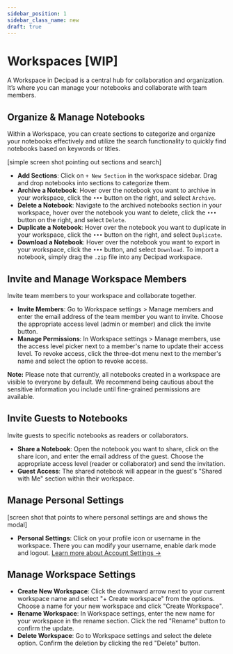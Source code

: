 ```yaml
---
sidebar_position: 1
sidebar_class_name: new
draft: true
---
```


# Workspaces [WIP]

A Workspace in Decipad is a central hub for collaboration and organization. It’s where you can manage your notebooks and collaborate with team members.

## Organize & Manage Notebooks

Within a Workspace, you can create sections to categorize and organize your notebooks effectively and utilize the search functionality to quickly find notebooks based on keywords or titles.

[simple screen shot pointing out sections and search]

- **Add Sections**: Click on `+ New Section` in the workspace sidebar. Drag and drop notebooks into sections to categorize them.
- **Archive a Notebook**: Hover over the notebook you want to archive in your workspace, click the `•••` button on the right, and select `Archive`.
- **Delete a Notebook**: Navigate to the archived notebooks section in your workspace, hover over the notebook you want to delete, click the `•••` button on the right, and select `Delete`.
- **Duplicate a Notebook**: Hover over the notebook you want to duplicate in your workspace, click the `•••` button on the right, and select `Duplicate`.
- **Download a Notebook**: Hover over the notebook you want to export in your workspace, click the `•••` button, and select `Download`. To import a notebook, simply drag the `.zip` file into any Decipad workspace.

## Invite and Manage Workspace Members

Invite team members to your workspace and collaborate together.

- **Invite Members**: Go to Workspace settings > Manage members and enter the email address of the team member you want to invite. Choose the appropriate access level (admin or member) and click the invite button.
- **Manage Permissions**: In Workspace settings > Manage members, use the access level picker next to a member's name to update their access level. To revoke access, click the three-dot menu next to the member's name and select the option to revoke access.

**Note:** Please note that currently, all notebooks created in a workspace are visible to everyone by default. We recommend being cautious about the sensitive information you include until fine-grained permissions are available.

## Invite Guests to Notebooks

Invite guests to specific notebooks as readers or collaborators.

- **Share a Notebook**: Open the notebook you want to share, click on the share icon, and enter the email address of the guest. Choose the appropriate access level (reader or collaborator) and send the invitation.
- **Guest Access**: The shared notebook will appear in the guest's "Shared with Me" section within their workspace.

## Manage Personal Settings

[screen shot that points to where personal settings are and shows the modal]

- **Personal Settings**: Click on your profile icon or username in the workspace. There you can modify your username, enable dark mode and logout. [Learn more about Account Settings →](/help/account)

## Manage Workspace Settings

- **Create New Workspace**: Click the downward arrow next to your current workspace name and select "+ Create workspace" from the options. Choose a name for your new workspace and click "Create Workspace".
- **Rename Workspace**: In Workspace settings, enter the new name for your workspace in the rename section. Click the red "Rename" button to confirm the update.
- **Delete Workspace**: Go to Workspace settings and select the delete option. Confirm the deletion by clicking the red "Delete" button.

<!--
# Workspaces

Workspaces provide a collaborative environment for teams to work together on reports, share information, and explore data collaboratively. Here are some key features of Decipad Workspaces:

- **Notebooks:** The main content of your workspace consists of notebooks where you can create calculations, models and reports. To create a new notebook, click `+ New Notebook` in the top right corner of the workspace. Their status can be _Draft_, _Review_, _Approval_, or _Done_, and you can update it by clicking the blue draft label next to the notebook title.

- **Sections:** Organize your notebooks within a workspace using sections. Simply click on `+ New Section` in the workspace sidebar to add a new section. You can drag and drop notebook titles into sections to categorize them and keep your workspace well-structured.

- **Search:** Use the search bar at the top of your workspace to easily find notebooks by name. You can also filter notebooks based on their visibility (published or unpublished) and status (draft, review, approval, done) to quickly locate the notebooks you need.

## Invite Team Members

1. Go to `Workspace settings` on the sidebar.
2. Click on `Manage members`.
3. Enter the email address of the team member you want to invite.
4. Choose the appropriate access level:
   - `admin`: Can invite members and edit notebooks.
   - `member`: Can edit notebooks.
5. Click the invite button to send the invitation.

**Note:** Please note that currently, all notebooks created in a workspace are visible to everyone by default. We recommend being cautious about the sensitive information you include until fine-grained permissions are available.

## Update Members' Permissions

1. Go to `Workspace settings` on the sidebar.
2. Click on `Manage members`.

- **To revoke access**, click the three-dot menu `...` next to the member's name and select the option to revoke access.
- **To change access level**, use the picker next to the member's name:
  - `admin`: can invite members and edit notebooks.
  - `member`: can edit notebooks.

## Create a New Workspace

1. Click the downward arrow `▼` next to your current workspace name.
2. Select `+ Create workspace` from the options.
3. Choose a name for your new workspace.
4. Click on `Create Workspace` to create and navigate to your new workspace.

## Rename Workspaces

1. Go to `Workspace settings` on the sidebar.
2. In the rename section, enter the new name for your workspace.
3. Click the red `Rename` button to confirm the update to the workspace name.

## Delete Workspaces

1. Going to `Workspace settings` on the sidebar.
2. In the delete section, enter the name of the workspace.
3. Click the red `Delete` button to confirm the deletion.

## Manage Notebooks

- **Archive a notebook**: Go to your workspace, hover over the notebook you want to archive, click the `•••` button on the right, and select `Archive`.

- **Delete a notebook**: Go to your workspace, click on the archived notebooks section, hover over the notebook you want to delete, click the `•••` button on the right, and select `Delete`.

- **Download a notebook**: Go to your workspace, hover over the notebook you want to export, click the `•••` button, and click `Download`. To import a notebook, drag the `.zip` file into any Decipad workspace.

- **Duplicate a notebook**: Go to your workspace, hover over the notebook you want to duplicate, click the `•••` button on the right, and select `Duplicate`.

-->

<!--
# Workspaces

Workspaces provide a collaborative environment for teams to work together on reports, share information, and explore data collaboratively. Here are some key features of Decipad Workspaces:

- **Notebook Status:** Each notebook in a workspace has a status assigned to it, such as Draft, Review, Approval, or Done. You can update the status of a notebook by clicking on the blue draft label next to the notebook title and selecting a new status based on its progress.

- **Sections:** Organize your notebooks within a workspace using sections. Simply click on "+ New Section" in the workspace sidebar to add a new section. You can drag and drop notebook titles into sections to categorize them and keep your workspace well-structured.

- **Search:** Use the search bar at the top of your workspace to easily find notebooks by name. You can also filter notebooks based on their visibility (published or unpublished) and status (draft, review, approval, done) to quickly locate the notebooks you need.

## Create a Workspace

1. Go to your current workspace.
2. Click the downward arrow `▼` next to the workspace name.
3. Select `+ Create workspace` from the options.
4. Choose a name for your new workspace.
5. Click on `Create Workspace` to create and navigate to your new workspace.

**To delete a workspace**, follow these steps:

1. Go to `Workspace settings` on the sidebar.
2. In the delete section, enter the name of the workspace.
3. Click the red `Delete` button to confirm the deletion.

**To rename a workspace**, follow these steps:

1. Go to `Workspace settings` on the sidebar.
2. In the rename section, enter the new name of the workspace.
3. Click the red `Rename` button to confirm the update the workspace name.

## Invite Team Members

1. Go to `Workspace settings` on the sidebar.
2. Click on `Manage members`.
3. Enter the email address of the team member you want to invite.
4. Choose the appropriate access level:
   - `admin`: can invite members and edit notebooks.
   - `member`: can edit notebooks.
5. Click the invite button to send the invitation.

**To update team members' permissions**, follow these steps:

1. Go to `Workspace settings` on the sidebar.
2. Click on `Manage members`.
3. Locate the member whose permissions you want to update.
4. Use the access level picker next to the member's name to select the desired access level:
   - `admin`: can invite members and edit notebooks.
   - `member`: can edit notebooks.
5. To revoke access, click the three-dot menu `...` next to the member's name.

-->
